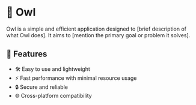 # 🦉 Owl

Owl is a simple and efficient application designed to [brief description of what Owl does]. It aims to [mention the primary goal or problem it solves].

##  🚀 Features
- 🛠️ Easy to use and lightweight
- ⚡ Fast performance with minimal resource usage
- 🔒 Secure and reliable
- 🌐 Cross-platform compatibility
